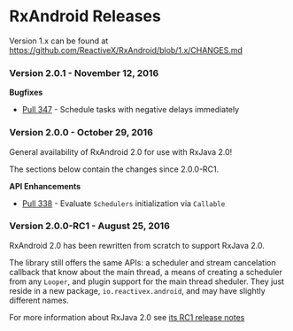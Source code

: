 # RxAndroid Releases #

Version 1.x can be found at https://github.com/ReactiveX/RxAndroid/blob/1.x/CHANGES.md


### Version 2.0.1 - November 12, 2016 ###

**Bugfixes**

 * [Pull 347](https://github.com/ReactiveX/RxAndroid/pull/347) - Schedule tasks with negative delays immediately


### Version 2.0.0 - October 29, 2016 ###

General availability of RxAndroid 2.0 for use with RxJava 2.0!

The sections below contain the changes since 2.0.0-RC1.

**API Enhancements**

 * [Pull 338](https://github.com/ReactiveX/RxAndroid/pull/338) - Evaluate `Schedulers` initialization via `Callable`


### Version 2.0.0-RC1 - August 25, 2016 ###

RxAndroid 2.0 has been rewritten from scratch to support RxJava 2.0.

The library still offers the same APIs: a scheduler and stream cancelation callback that know about
the main thread, a means of creating a scheduler from any `Looper`, and plugin support for the
main thread sheduler. They just reside in a new package, `io.reactivex.android`, and may have
slightly different names.

For more information about RxJava 2.0 see
[its RC1 release notes](https://github.com/ReactiveX/RxJava/releases/tag/v2.0.0-RC1)
